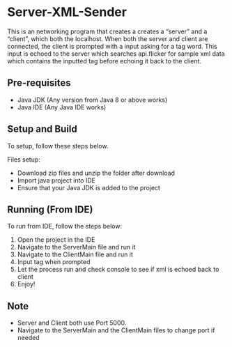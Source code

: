 # Server-XML-Sender

This is an networking program that creates a creates a “server” and a “client”, which both the localhost.
When both the server and client are connected, the client is prompted with a input asking for a tag word. 
This input is echoed to the server which searches api.flicker for sample xml data which contains the
inputted tag before echoing it back to the client.  

## Pre-requisites 

- Java JDK (Any version from Java 8 or above works)
- Java IDE (Any Java IDE works)

## Setup and Build

To setup, follow these steps below. 

Files setup:
  - Download zip files and unzip the folder after download
  - Import java project into IDE
  - Ensure that your Java JDK is added to the project


## Running (From IDE)

To run from IDE, follow the steps below:

1. Open the project in the IDE
2. Navigate to the ServerMain file and run it
3. Navigate to the ClientMain file and run it 
4. Input tag when prompted
5. Let the process run and check console to see if xml is echoed back to client
6. Enjoy!


## Note
   - Server and Client both use Port 5000. 
   - Navigate to the ServerMain and the ClientMain files to change port if needed
